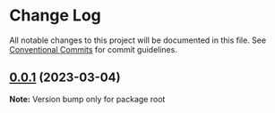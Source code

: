 # Change Log

All notable changes to this project will be documented in this file.
See [Conventional Commits](https://conventionalcommits.org) for commit guidelines.

## [0.0.1](https://github.com/samurais-app/diablo/compare/v0.0.0...v0.0.1) (2023-03-04)

**Note:** Version bump only for package root

